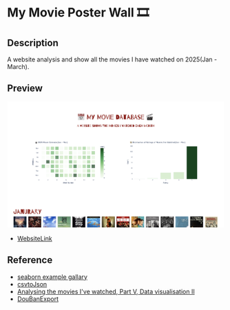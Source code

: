 # My Movie Poster Wall 🎞️
## Description
A website analysis and show all the movies I have watched on 2025(Jan - March).
## Preview
  <img src="preview.png" alt="preview" width="600">

- [WebsiteLink](https://jiazhenluo.github.io/MyMoviePosterWall/)
  
## Reference
- [seaborn example gallary](https://seaborn.pydata.org/examples/index.html)
- [csvtoJson](https://csvjson.com)
- [Analysing the movies I've watched, Part V, Data visualisation II](https://lovkush-a.github.io/blog/python/data%20science/2020/09/02/mymovies5.html)
- [DouBanExport](https://github.com/UlyC/DouBanExport?tab=readme-ov-file)